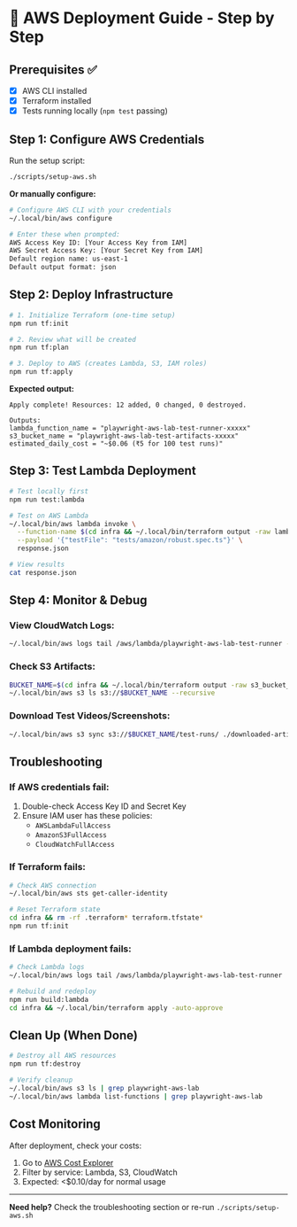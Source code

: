 # 🚀 AWS Deployment Guide - Step by Step

## Prerequisites ✅
- [x] AWS CLI installed
- [x] Terraform installed  
- [x] Tests running locally (`npm test` passing)

## Step 1: Configure AWS Credentials

Run the setup script:
```bash
./scripts/setup-aws.sh
```

**Or manually configure:**
```bash
# Configure AWS CLI with your credentials
~/.local/bin/aws configure

# Enter these when prompted:
AWS Access Key ID: [Your Access Key from IAM]
AWS Secret Access Key: [Your Secret Key from IAM]
Default region name: us-east-1
Default output format: json
```

## Step 2: Deploy Infrastructure

```bash
# 1. Initialize Terraform (one-time setup)
npm run tf:init

# 2. Review what will be created
npm run tf:plan

# 3. Deploy to AWS (creates Lambda, S3, IAM roles)
npm run tf:apply
```

**Expected output:**
```
Apply complete! Resources: 12 added, 0 changed, 0 destroyed.

Outputs:
lambda_function_name = "playwright-aws-lab-test-runner-xxxxx"
s3_bucket_name = "playwright-aws-lab-test-artifacts-xxxxx"
estimated_daily_cost = "~$0.06 (₹5 for 100 test runs)"
```

## Step 3: Test Lambda Deployment

```bash
# Test locally first
npm run test:lambda

# Test on AWS Lambda
~/.local/bin/aws lambda invoke \
  --function-name $(cd infra && ~/.local/bin/terraform output -raw lambda_function_name) \
  --payload '{"testFile": "tests/amazon/robust.spec.ts"}' \
  response.json

# View results
cat response.json
```

## Step 4: Monitor & Debug

### View CloudWatch Logs:
```bash
~/.local/bin/aws logs tail /aws/lambda/playwright-aws-lab-test-runner --follow
```

### Check S3 Artifacts:
```bash
BUCKET_NAME=$(cd infra && ~/.local/bin/terraform output -raw s3_bucket_name)
~/.local/bin/aws s3 ls s3://$BUCKET_NAME --recursive
```

### Download Test Videos/Screenshots:
```bash
~/.local/bin/aws s3 sync s3://$BUCKET_NAME/test-runs/ ./downloaded-artifacts/
```

## Troubleshooting

### If AWS credentials fail:
1. Double-check Access Key ID and Secret Key
2. Ensure IAM user has these policies:
   - `AWSLambdaFullAccess`
   - `AmazonS3FullAccess` 
   - `CloudWatchFullAccess`

### If Terraform fails:
```bash
# Check AWS connection
~/.local/bin/aws sts get-caller-identity

# Reset Terraform state
cd infra && rm -rf .terraform* terraform.tfstate*
npm run tf:init
```

### If Lambda deployment fails:
```bash
# Check Lambda logs
~/.local/bin/aws logs tail /aws/lambda/playwright-aws-lab-test-runner

# Rebuild and redeploy
npm run build:lambda
cd infra && ~/.local/bin/terraform apply -auto-approve
```

## Clean Up (When Done)

```bash
# Destroy all AWS resources
npm run tf:destroy

# Verify cleanup
~/.local/bin/aws s3 ls | grep playwright-aws-lab
~/.local/bin/aws lambda list-functions | grep playwright-aws-lab
```

## Cost Monitoring

After deployment, check your costs:
1. Go to [AWS Cost Explorer](https://console.aws.amazon.com/cost-management/home)
2. Filter by service: Lambda, S3, CloudWatch
3. Expected: <$0.10/day for normal usage

---

**Need help?** Check the troubleshooting section or re-run `./scripts/setup-aws.sh`

